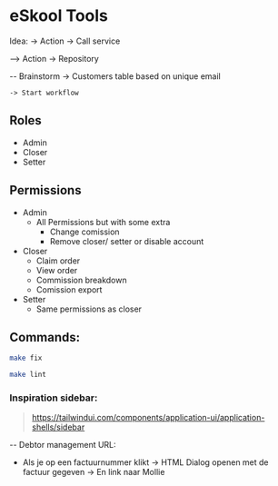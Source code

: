 # eSkool Tools

Idea:
-> Action
-> Call service

--> Action -> Repository

-- Brainstorm
-> Customers table based on unique email

    -> Start workflow

## Roles

-   Admin
-   Closer
-   Setter

## Permissions

-   Admin
    -   All Permissions but with some extra
        -   Change comission
        -   Remove closer/ setter or disable account
-   Closer
    -   Claim order
    -   View order
    -   Commission breakdown
    -   Comission export
-   Setter
    -   Same permissions as closer

## Commands:

```bash
make fix
```

```bash
make lint
```

### Inspiration sidebar:

> https://tailwindui.com/components/application-ui/application-shells/sidebar

--
Debtor management URL:

-   Als je op een factuurnummer klikt -> HTML Dialog openen met de factuur gegeven
    -> En link naar Mollie
